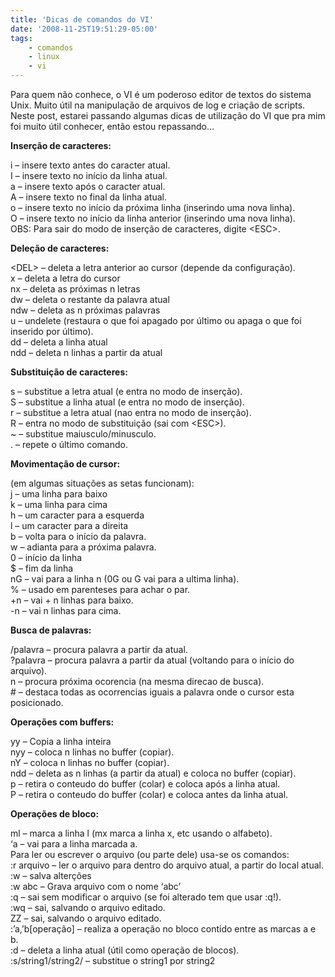```yaml
---
title: 'Dicas de comandos do VI'
date: '2008-11-25T19:51:29-05:00'
tags:
    - comandos
    - linux
    - vi
---
```


<div class="entry">Para quem não conhece, o VI é um poderoso editor de textos do sistema Unix. Muito útil na manipulação de arquivos de log e criação de scripts. Neste post, estarei passando algumas dicas de utilização do VI que pra mim foi muito útil conhecer, então estou repassando…

**Inserção de caracteres:**

i – insere texto antes do caracter atual.  
I – insere texto no início da linha atual.  
a – insere texto após o caracter atual.  
A – insere texto no final da linha atual.  
o – insere texto no início da próxima linha (inserindo uma nova linha).  
O – insere texto no início da linha anterior (inserindo uma nova linha).  
OBS: Para sair do modo de inserção de caracteres, digite &lt;ESC&gt;.

**Deleção de caracteres:**

&lt;DEL&gt; – deleta a letra anterior ao cursor (depende da configuração).  
x – deleta a letra do cursor  
nx – deleta as próximas n letras  
dw – deleta o restante da palavra atual  
ndw – deleta as n próximas palavras  
u – undelete (restaura o que foi apagado por último ou apaga o que foi inserido por último).  
dd – deleta a linha atual  
ndd – deleta n linhas a partir da atual

**Substituição de caracteres:**

s – substitue a letra atual (e entra no modo de inserção).  
S – substitue a linha atual (e entra no modo de inserção).  
r – substitue a letra atual (nao entra no modo de inserção).  
R – entra no modo de substituição (sai com &lt;ESC&gt;).  
~ – substitue maiusculo/minusculo.  
. – repete o último comando.

**Movimentação de cursor:**

(em algumas situações as setas funcionam):  
j – uma linha para baixo  
k – uma linha para cima  
h – um caracter para a esquerda  
l – um caracter para a direita  
b – volta para o início da palavra.  
w – adianta para a próxima palavra.  
0 – início da linha  
$ – fim da linha  
nG – vai para a linha n (0G ou G vai para a ultima linha).  
% – usado em parenteses para achar o par.  
+n – vai + n linhas para baixo.  
-n – vai n linhas para cima.

**Busca de palavras:**

/palavra – procura palavra a partir da atual.  
?palavra – procura palavra a partir da atual (voltando para o início do arquivo).  
n – procura próxima ocorencia (na mesma direcao de busca).  
\# – destaca todas as ocorrencias iguais a palavra onde o cursor esta posicionado.

**Operações com buffers:**

yy – Copia a linha inteira  
nyy – coloca n linhas no buffer (copiar).  
nY – coloca n linhas no buffer (copiar).  
ndd – deleta as n linhas (a partir da atual) e coloca no buffer (copiar).  
p – retira o conteudo do buffer (colar) e coloca após a linha atual.  
P – retira o conteudo do buffer (colar) e coloca antes da linha atual.

**Operações de bloco:**

ml – marca a linha l (mx marca a linha x, etc usando o alfabeto).  
‘a – vai para a linha marcada a.  
Para ler ou escrever o arquivo (ou parte dele) usa-se os comandos:  
:r arquivo – ler o arquivo para dentro do arquivo atual, a partir do local atual.  
:w – salva alterções  
:w abc – Grava arquivo com o nome ‘abc’  
:q – sai sem modificar o arquivo (se foi alterado tem que usar :q!).  
:wq – sai, salvando o arquivo editado.  
ZZ – sai, salvando o arquivo editado.  
:’a,’b\[operação\] – realiza a operação no bloco contido entre as marcas a e b.  
:d – deleta a linha atual (útil como operação de blocos).  
:s/string1/string2/ – substitue o string1 por string2

</div>
